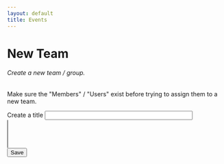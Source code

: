 ```yaml
---
layout: default
title: Events
---
```

<head>
<!-- Latest compiled and minified CSS -->
<!-- <link rel="stylesheet" type="text/css" href="/bootstrap-select/dist/css/style.css"> -->
<!-- <link rel="stylesheet" type="text/css" href="style.css"> -->
<!-- <link rel="stylesheet" type="text/css" href="https://stackpath.bootstrapcdn.com/bootstrap/4.3.1/css/bootstrap.min.
css"> -->
<link rel="stylesheet" href="https://cdn.jsdelivr.net/npm/bootstrap-select@1.13.14/dist/css/bootstrap-select.min.css">
</head>

<!-- <a href="/sb-admin-jekyll/docs/services/events/" role="button" class="btn btn-success btn-large">< Back to Events</a> -->

<h1>New Team</h1>

<!-- <div class="multi-select_box">
    <select class="multi_select w-100" multiple>
    <option>Monday</option>
    <option>Tue</option>
    </select>
</div> -->

<!-- <select class="selectpicker w-100" multiple>
  <option>Mustard</option>
  <option>Ketchup</option>
  <option>Barbecue</option>
</select> -->



<div>
    <form id="makeNewTeam">
        <div class="card shadow mb-4">
            <div class="card-header py-3">
                <h6 class="m-0 font-weight-bold text-primary">Create a new team / group.</h6>
                <p>Make sure the "Members" / "Users" exist before trying to assign them to a new team.</p>
            </div>
            <div class="card-body">
                <div class="form-group">
                    <label for="teamtitle">Create a title</label>
                    <input class="form-control" type="text" id="teamtitle" name="teamtitle" required
                    minlength="3" maxlength="50" size="40">
                </div>
                <div>
                    <select name="author[]" id="author" class="selectpicker w-100" multiple>
                    </select>
                </div>
            </div>
            <div>
                <button class="btn btn-primary btn-block" type="submit" id="submitForm">Save</button>
            </div>
        </div>
    </form>
</div>


<script>

    // $('#author').change(function () { 
    //     var values = $(this).val();
    //     console.log(values);
    // });

    $(document).ready(function() {
        // $('.multi_select_box').selectpicker();

        const restHeader = {
            'Authorization':'Bearer keysXtWsXZz4g68dA',
            'Content-Type':'application/json'
        }
        //For Place drop down / select.
        //let ddAuthor = [];
        let ddAuthor = $('#author');
        //let ddAuthor = $('#author').selectpicker();
        ddAuthor.empty();
        //ddAutho.append('<select name="author" id="author" class="selectpicker w-100" multiple></select>')
        //ddAuthor.append('<option selected="true" disabled>Select a member..</option>');
        ddAuthor.prop('selectedIndex', 0);

        getAuthor();

        function getAuthor(){
            $.ajax({
                url: 'https://api.airtable.com/v0/appNBMp3C4tRCcJFy/Who',
                headers: restHeader,
                })
                .then(function(fromAPI){ 
                    let data = fromAPI.records;
                    console.log("Alias: ", data);
                    data.map(function(data2){
                        let id = data2.id;
                        let author = data2.fields.Alias
                    ddAuthor.append($('<option></option>').attr('value', id).text(author));
                    $(".selectpicker").selectpicker("refresh");
                });              
            });
        }





    });

    $('form').on('submit', function (event) {
        event.preventDefault()
        //console.log("EVENT FROM FORM 1: ", event);
        teamNew(event);
    });


     function teamNew(){
        //console.log("EVENT FROM FORM 2: ", event);
        //var eventAuthor = [];
        var eventTitle = document.getElementById("teamtitle").value;
        //eventAuthor = document.getElementById("author").value;
          
        let eventAuthor  = $('#author').val();
        //console.log("NEW TEAM 2: ", blah);
         
        // eventAuthor.forEach(each => {
        //     console.log("each" , each)
        // });
        //rec9dsMhxydsEjFJ0 = Grant?
        //recNdaeR1aM3adcPd = Hazy
        //////eventAuthor = ["rec9dsMhxydsEjFJ0", "recNdaeR1aM3adcPd"]; //Working
        //console.log("NEW TEAM: ", eventAuthor);
        teamNewData(eventTitle, eventAuthor);
    }

</script>
<!-- <script src="/bootstrap-select/js/scripts.js"></script> -->

<!-- Latest compiled and minified JavaScript -->
<script src="https://cdn.jsdelivr.net/npm/bootstrap-select@1.13.14/dist/js/bootstrap-select.min.js"></script>

<!-- (Optional) Latest compiled and minified JavaScript translation files -->
<!-- <script src="https://cdn.jsdelivr.net/npm/bootstrap-select@1.13.14/dist/js/i18n/defaults-*.min.js"></script> -->
